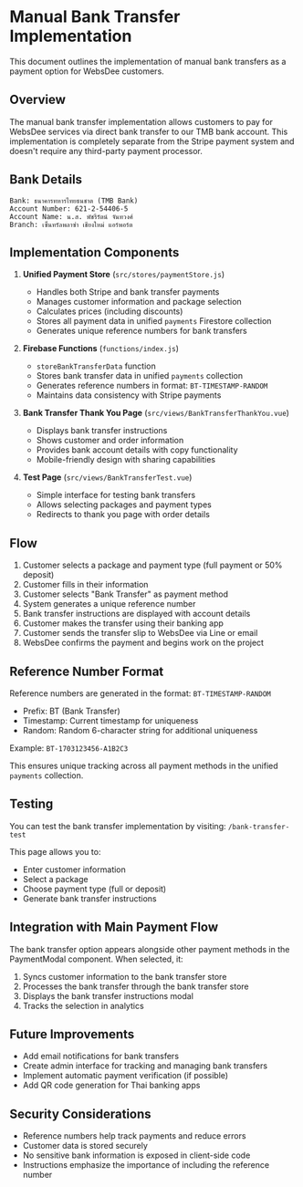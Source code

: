 # Manual Bank Transfer Implementation

This document outlines the implementation of manual bank transfers as a payment option for WebsDee customers.

## Overview

The manual bank transfer implementation allows customers to pay for WebsDee services via direct bank transfer to our TMB bank account. This implementation is completely separate from the Stripe payment system and doesn't require any third-party payment processor.

## Bank Details

```
Bank: ธนาคารทหารไทยธนชาต (TMB Bank)
Account Number: 621-2-54406-5
Account Name: น.ส. พัชรีรัตน์ จันทวงศ์
Branch: เซ็นทรัลพลาซ่า เชียงใหม่ แอร์พอร์ต
```

## Implementation Components

1. **Unified Payment Store** (`src/stores/paymentStore.js`)

   - Handles both Stripe and bank transfer payments
   - Manages customer information and package selection
   - Calculates prices (including discounts)
   - Stores all payment data in unified `payments` Firestore collection
   - Generates unique reference numbers for bank transfers

2. **Firebase Functions** (`functions/index.js`)

   - `storeBankTransferData` function
   - Stores bank transfer data in unified `payments` collection
   - Generates reference numbers in format: `BT-TIMESTAMP-RANDOM`
   - Maintains data consistency with Stripe payments

3. **Bank Transfer Thank You Page** (`src/views/BankTransferThankYou.vue`)

   - Displays bank transfer instructions
   - Shows customer and order information
   - Provides bank account details with copy functionality
   - Mobile-friendly design with sharing capabilities

4. **Test Page** (`src/views/BankTransferTest.vue`)
   - Simple interface for testing bank transfers
   - Allows selecting packages and payment types
   - Redirects to thank you page with order details

## Flow

1. Customer selects a package and payment type (full payment or 50% deposit)
2. Customer fills in their information
3. Customer selects "Bank Transfer" as payment method
4. System generates a unique reference number
5. Bank transfer instructions are displayed with account details
6. Customer makes the transfer using their banking app
7. Customer sends the transfer slip to WebsDee via Line or email
8. WebsDee confirms the payment and begins work on the project

## Reference Number Format

Reference numbers are generated in the format: `BT-TIMESTAMP-RANDOM`

- Prefix: BT (Bank Transfer)
- Timestamp: Current timestamp for uniqueness
- Random: Random 6-character string for additional uniqueness

Example: `BT-1703123456-A1B2C3`

This ensures unique tracking across all payment methods in the unified `payments` collection.

## Testing

You can test the bank transfer implementation by visiting:
`/bank-transfer-test`

This page allows you to:

- Enter customer information
- Select a package
- Choose payment type (full or deposit)
- Generate bank transfer instructions

## Integration with Main Payment Flow

The bank transfer option appears alongside other payment methods in the PaymentModal component. When selected, it:

1. Syncs customer information to the bank transfer store
2. Processes the bank transfer through the bank transfer store
3. Displays the bank transfer instructions modal
4. Tracks the selection in analytics

## Future Improvements

- Add email notifications for bank transfers
- Create admin interface for tracking and managing bank transfers
- Implement automatic payment verification (if possible)
- Add QR code generation for Thai banking apps

## Security Considerations

- Reference numbers help track payments and reduce errors
- Customer data is stored securely
- No sensitive bank information is exposed in client-side code
- Instructions emphasize the importance of including the reference number
